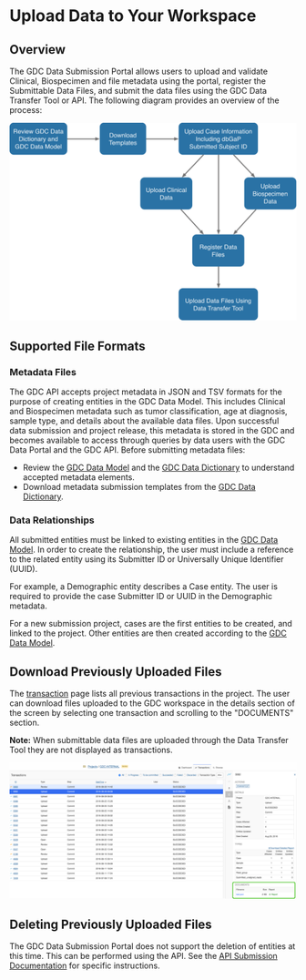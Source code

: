 # Upload Data to Your Workspace

## Overview

The GDC Data Submission Portal allows users to upload and validate Clinical, Biospecimen and file metadata using the portal, register the Submittable Data Files, and submit the data files using the GDC Data Transfer Tool or API. The following diagram provides an overview of the process:

[![GDC Data Submission Portal Workflow Upload](images/gdc-submission-portal-data-upload-workflow.png)](images/gdc-submission-portal-data-upload-workflow.png "Click to see the full image.")


## Supported File Formats

### Metadata Files

The GDC API accepts project metadata in JSON and TSV formats for the purpose of creating entities in the GDC Data Model. This includes Clinical and Biospecimen metadata such as tumor classification, age at diagnosis, sample type, and details about the available data files. Upon successful data submission and project release, this metadata is stored in the GDC and becomes available to access through queries by data users with the GDC Data Portal and the GDC API. Before submitting metadata files:

* Review the [GDC Data Model](https://gdc.cancer.gov/developers/gdc-data-model) and the [GDC Data Dictionary](/Data_Dictionary/) to understand accepted metadata elements.
* Download metadata submission templates from the [GDC Data Dictionary](/Data_Dictionary/).




### Data Relationships

All submitted entities must be linked to existing entities in the [GDC Data Model](../../Data/Data_Model/GDC_Data_Model.md). In order to create the relationship, the user must include a reference to the related entity using its Submitter ID or Universally Unique Identifier (UUID).

For example, a Demographic entity describes a Case entity. The user is required to provide the case Submitter ID or UUID in the Demographic metadata.

For a new submission project, cases are the first entities to be created, and linked to the project. Other entities are then created according to the [GDC Data Model](../../Data/Data_Model/GDC_Data_Model.md).

## Download Previously Uploaded Files

The [transaction](Transactions.md) page lists all previous transactions in the project. The user can download files uploaded to the GDC workspace in the details section of the screen by selecting one transaction and scrolling to the "DOCUMENTS" section.

__Note:__ When submittable data files are uploaded through the Data Transfer Tool they are not displayed as transactions.  

[![Transaction Original Files](images/GDC_Submission_Transactions_Original_Files_2.png)](images/GDC_Submission_Transactions_Original_Files_2.png "Click to see the full image.")

## Deleting Previously Uploaded Files

The GDC Data Submission Portal does not support the deletion of entities at this time. This can be performed using the API. See the [API Submission Documentation](../../API/Users_Guide/Submission/#deleting-entities) for specific instructions.
